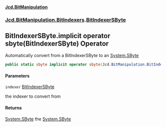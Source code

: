 #### [Jcd.BitManipulation](index.md 'index')
### [Jcd.BitManipulation.BitIndexers](Jcd.BitManipulation.BitIndexers.md 'Jcd.BitManipulation.BitIndexers').[BitIndexerSByte](Jcd.BitManipulation.BitIndexers.BitIndexerSByte.md 'Jcd.BitManipulation.BitIndexers.BitIndexerSByte')

## BitIndexerSByte.implicit operator sbyte(BitIndexerSByte) Operator

Automatically convert from a BitIndexerSByte to an [System.SByte](https://docs.microsoft.com/en-us/dotnet/api/System.SByte 'System.SByte')

```csharp
public static sbyte implicit operator sbyte(Jcd.BitManipulation.BitIndexers.BitIndexerSByte indexer);
```
#### Parameters

<a name='Jcd.BitManipulation.BitIndexers.BitIndexerSByte.op_Implicitsbyte(Jcd.BitManipulation.BitIndexers.BitIndexerSByte).indexer'></a>

`indexer` [BitIndexerSByte](Jcd.BitManipulation.BitIndexers.BitIndexerSByte.md 'Jcd.BitManipulation.BitIndexers.BitIndexerSByte')

the indexer to convert from

#### Returns
[System.SByte](https://docs.microsoft.com/en-us/dotnet/api/System.SByte 'System.SByte')
the [System.SByte](https://docs.microsoft.com/en-us/dotnet/api/System.SByte 'System.SByte')